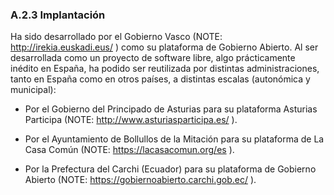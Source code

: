 ### A.2.3 Implantación

Ha sido desarrollado por el Gobierno Vasco  (NOTE:  http://irekia.euskadi.eus/ ) como su plataforma de Gobierno Abierto. Al ser desarrollada como un proyecto de software libre, algo prácticamente inédito en España, ha podido ser reutilizada por distintas administraciones, tanto en España como en otros países, a distintas escalas (autonómica y municipal): 

* Por el Gobierno del Principado de Asturias para su plataforma Asturias Participa  (NOTE:  http://www.asturiasparticipa.es/ ).

* Por el Ayuntamiento de Bollullos de la Mitación para su plataforma de La Casa Común  (NOTE:  https://lacasacomun.org/es ).

* Por la Prefectura del Carchi (Ecuador) para su plataforma de Gobierno Abierto  (NOTE:  https://gobiernoabierto.carchi.gob.ec/ ).
